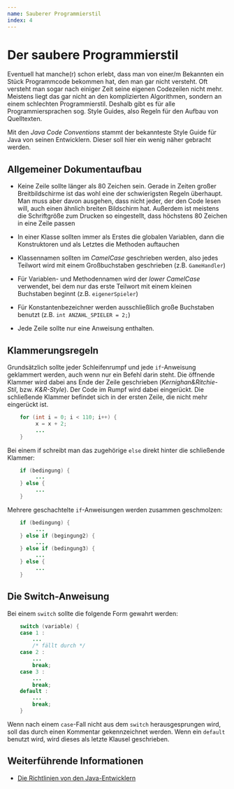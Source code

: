 ```yaml
---
name: Sauberer Programmierstil
index: 4
---
```


# Der saubere Programmierstil

Eventuell hat manche(r) schon erlebt, dass man von einer/m Bekannten ein
Stück Programmcode bekommen hat, den man gar nicht versteht. Oft
versteht man sogar nach einiger Zeit seine eigenen Codezeilen nicht
mehr. Meistens liegt das gar nicht an den komplizierten Algorithmen,
sondern an einem schlechten Programmierstil. Deshalb gibt es für alle
Programmiersprachen sog. Style Guides, also Regeln für den Aufbau von
Quelltexten.

Mit den *Java Code Conventions* stammt der bekannteste Style Guide für
Java von seinen Entwicklern. Dieser soll hier ein wenig näher gebracht
werden.

## Allgemeiner Dokumentaufbau

-   Keine Zeile sollte länger als 80 Zeichen sein. Gerade in Zeiten
    großer Breitbildschirme ist das wohl eine der schwierigsten Regeln
    überhaupt. Man muss aber davon ausgehen, dass nicht jeder, der den
    Code lesen will, auch einen ähnlich breiten Bildschirm hat. Außerdem
    ist meistens die Schriftgröße zum Drucken so eingestellt, dass
    höchstens 80 Zeichen in eine Zeile passen

-   In einer Klasse sollten immer als Erstes die globalen Variablen,
    dann die Konstruktoren und als Letztes die Methoden auftauchen

-   Klassennamen sollten im *CamelCase* geschrieben werden, also jedes
    Teilwort wird mit einem Großbuchstaben geschrieben (z.B.
    `GameHandler`)

-   Für Variablen- und Methodennamen wird der *lower CamelCase*
    verwendet, bei dem nur das erste Teilwort mit einem kleinen
    Buchstaben beginnt (z.B. `eigenerSpieler`)

-   Für Konstantenbezeichner werden ausschließlich große Buchstaben
    benutzt (z.B. `int ANZAHL_SPIELER = 2;`)

-   Jede Zeile sollte nur eine Anweisung enthalten.

## Klammerungsregeln

Grundsätzlich sollte jeder Schleifenrumpf und jede `if`-Anweisung
geklammert werden, auch wenn nur ein Befehl darin steht. Die öffnende
Klammer wird dabei ans Ende der Zeile geschrieben
(*Kernighan&Ritchie-Stil*, bzw. *K&R-Style*). Der Code im Rumpf wird
dabei eingerückt. Die schließende Klammer befindet sich in der ersten
Zeile, die nicht mehr eingerückt ist.

```java
    for (int i = 0; i < 110; i++) {
         x = x + 2;
         ...
    }
```

Bei einem if schreibt man das zugehörige `else` direkt hinter die
schließende Klammer:

```java
    if (bedingung) {
         ...
    } else {
         ...
    }
```

Mehrere geschachtelte `if`-Anweisungen werden zusammen geschmolzen:

```java
    if (bedingung) {
         ...
    } else if (begingung2) {
         ...
    } else if (bedingung3) {
         ...
    } else {
         ...
    }
```

## Die Switch-Anweisung

Bei einem `switch` sollte die folgende Form gewahrt werden:

```java
    switch (variable) {
    case 1 :
        ...
        /* fällt durch */
    case 2 :
        ...
        break;
    case 3 :
        ...
        break;
    default :
        ...
        break;
    }
```

Wenn nach einem `case`-Fall nicht aus dem `switch` herausgesprungen
wird, soll das durch einen Kommentar gekennzeichnet werden. Wenn ein
`default` benutzt wird, wird dieses als letzte Klausel geschrieben.

## Weiterführende Informationen

-   [Die Richtlinien von den
    Java-Entwicklern](http://www.oracle.com/technetwork/java/codeconv-138413.html)
